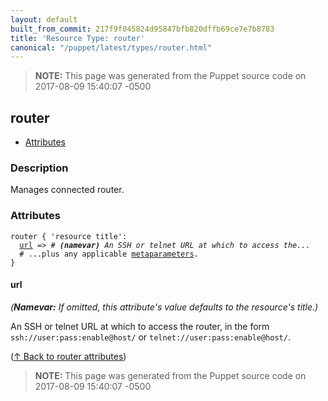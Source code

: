 ```yaml
---
layout: default
built_from_commit: 217f9f045824d95847bfb820dffb69ce7e7b8783
title: 'Resource Type: router'
canonical: "/puppet/latest/types/router.html"
---
```


> **NOTE:** This page was generated from the Puppet source code on 2017-08-09 15:40:07 -0500

router
-----

* [Attributes](#router-attributes)

<h3 id="router-description">Description</h3>

Manages connected router.

<h3 id="router-attributes">Attributes</h3>

<pre><code>router { 'resource title':
  <a href="#router-attribute-url">url</a> =&gt; <em># <strong>(namevar)</strong> An SSH or telnet URL at which to access the...</em>
  # ...plus any applicable <a href="{{puppet}}/metaparameter.html">metaparameters</a>.
}</code></pre>

<h4 id="router-attribute-url">url</h4>

_(**Namevar:** If omitted, this attribute's value defaults to the resource's title.)_

An SSH or telnet URL at which to access the router, in the form
`ssh://user:pass:enable@host/` or `telnet://user:pass:enable@host/`.

([↑ Back to router attributes](#router-attributes))





> **NOTE:** This page was generated from the Puppet source code on 2017-08-09 15:40:07 -0500